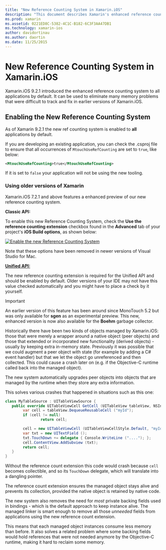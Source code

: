 ```yaml
---
title: "New Reference Counting System in Xamarin.iOS"
description: "This document describes Xamarin's enhanced reference counting system, enabled in all Xamarin.iOS applications by default."
ms.prod: xamarin
ms.assetid: 0221ED8C-5382-4C1C-B182-6C3F3AA47DB1
ms.technology: xamarin-ios
author: davidortinau
ms.author: daortin
ms.date: 11/25/2015
---
```


# New Reference Counting System in Xamarin.iOS

Xamarin.iOS 9.2.1 introduced the enhanced reference counting system to all applications by default. It can be used to eliminate many memory problems that were difficult to track and fix in earlier versions of Xamarin.iOS.

## Enabling the New Reference Counting System

As of Xamarin 9.2.1 the new ref counting system is enabled to **all** applications by default.

If you are developing an existing application, you can check the .csproj file to ensure that all occurrences of `MtouchUseRefCounting` are set to `true`, like below:

```xml
<MtouchUseRefCounting>true</MtouchUseRefCounting>
```

If it is set to `false` your application will not be using the new tooling.

### Using older versions of Xamarin

Xamarin.iOS 7.2.1 and above features a enhanced preview of our new reference counting system.

**Classic API:**

To enable this new Reference Counting System, check the **Use the reference counting extension** checkbox found in the **Advanced** tab of your project's **iOS Build options**, as shown below: 

[![Enable the new Reference Counting System](newrefcount-images/image1.png)](newrefcount-images/image1.png#lightbox)

Note that these options have been removed in newer versions of Visual Studio for Mac.

 **[Unified API:](~/cross-platform/macios/unified/index.md)**

 The new reference counting extension is required for the Unified API and should be enabled by default. Older versions of your IDE may not have this value checked automatically and you might have to place a check by it yourself.

> [!IMPORTANT]
> An earlier version of this feature has been around since MonoTouch 5.2 but was only available for **sgen** as an experimental preview. This new, enhanced version is now also available for the **Boehm** garbage collector.

Historically there have been two kinds of objects managed by Xamarin.iOS: those
that were merely a wrapper around a native object (peer objects) and those that
extended or incorporated new functionality (derived objects) - usually by keeping
extra in-memory state. Previously it was possible that we could augment a peer
object with state (for example by adding a C# event handler) but that we let the
object go unreferenced and then collected. This could cause a crash later
on (e.g. if the Objective-C runtime called back into the managed object).

The new system automatically upgrades peer objects into objects that are
managed by the runtime when they store any extra information.

This solves various crashes that happened in situations such as this one:

```csharp
class MyTableSource : UITableViewSource {
   public override UITableViewCell GetCell (UITableView tableView, NSIndexPath indexPath) {
        var cell = tableView.DequeueReusableCell ("myId");
        if (cell != null)
                return cell;

        cell = new UITableViewCell (UITableViewCellStyle.Default, "myId");
        var txt = new UITextField ();
        txt.TouchDown += delegate { Console.WriteLine ("...."); };
        cell.ContentView.AddSubview (txt);
        return cell;
   }
}
```

Without the reference count extension this code would crash because `cell`
becomes collectible, and so its `TouchDown` delegate, which will translate 
into a dangling pointer.

The reference count extension ensures the managed object stays alive and prevents
its collection, provided the native object is retained by native code.

The new system also removes the need for *most* private backing fields used in 
bindings - which is the default approach to keep instance alive. 
The managed linker is smart enough to remove all those *unneeded* fields from 
applications using the new reference count extension.

This means that each managed object instances consume less memory than before. 
It also solves a related problem where some backing fields would hold references that 
were not needed anymore by the Objective-C runtime, making it hard to reclaim 
some memory.
